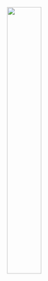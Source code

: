 <div>
    <img style="height: auto; width: 40%;" class="img" src="https://github-readme-stats.vercel.app/api?username=shadyo6&show_icons=true&theme=onedark&hide=stars,issues" />
</div>


